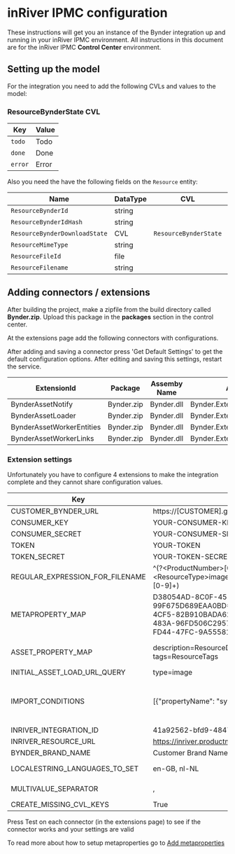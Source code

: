 ﻿# inRiver IPMC configuration

These instructions will get you an instance of the Bynder integration up and running in your inRiver IPMC environment.
All instructions in this document are for the inRiver IPMC **Control Center** environment.

## Setting up the model

For the integration you need to add the following CVLs and values to the model:

### ResourceBynderState CVL

| Key | Value |
| ----| ------ |
|`todo`| Todo|
|`done`| Done|
|`error`| Error|

Also you need the have the following fields on the `Resource` entity:

| Name | DataType | CVL | Unique | Multivalue | ReadOnly |
|-----| -----| ---| --| --| -- |
|`ResourceBynderId`|string||*||*
|`ResourceBynderIdHash`|string||||*
|`ResourceBynderDownloadState`|CVL|`ResourceBynderState`|
|`ResourceMimeType`|string|
|`ResourceFileId`|file|
|`ResourceFilename`|string|

## Adding connectors / extensions
After building the project, make a zipfile from the build directory called **Bynder.zip**. Upload this package in the **packages** section in the control center.

At the extensions page add the following connectors with configurations. 

After adding and saving a connector press 'Get Default Settings' to get the default configuration options. After editing and saving this settings, restart the service.

| ExtensionId | Package | Assemby Name | Assembly Type | Extension Type |ApiKey|
|-|-|-|-|-|-|
| BynderAssetNotify | Bynder.zip | Bynder.dll | Bynder.Extension.NotificationListener | InboundDataExtension |
| BynderAssetLoader | Bynder.zip | Bynder.dll | Bynder.Extension.AssetLoader | ScheduledExtension |
| BynderAssetWorkerEntities | Bynder.zip | Bynder.dll | Bynder.Extension.Worker | EntityListener |
| BynderAssetWorkerLinks | Bynder.zip | Bynder.dll | Bynder.Extension.Worker | LinkListener |

### Extension settings
Unfortunately you have to configure 4 extensions to make the integration complete and they cannot share configuration values.

| Key| Value (example) | Explanation |
|----| ----- | --|
| CUSTOMER_BYNDER_URL | https://[CUSTOMER].getbynder.com | Bynder tenant URL, also prefix for the API
| CONSUMER_KEY | YOUR-CONSUMER-KEY | Bynder API Consumer key
| CONSUMER_SECRET | YOUR-CONSUMER-SECRET | Bynder API Consumer secret
| TOKEN | YOUR-TOKEN | Bynder API Token
| TOKEN_SECRET | YOUR-TOKEN-SECRET | Bynder API Token secret
| REGULAR_EXPRESSION_FOR_FILENAME | ^(?\<ProductNumber\>[0-9a-zA-Z]+)\_(?\<ResourceType\>image\|document\|resource)\_(?\<ResourcePosition\>[0-9]+)| Regular expression to which the filename is matched; named groups are used to store in inRiver and create content relationship.
| METAPROPERTY_MAP | D38054AD-8C0F-451C-99F675D689EAA0BD=ResourceDescription, 50B5233E-AD1C-4CF5-82B910BADA62F30F=ProductName, 1A76B650-FF7A-483A-96FD506C29576C23=ResourceDescription,  5E2A0950-FD44-47FC-9A5558105BA9D977=ProductName | For extensions 'Uploader' and 'Worker' it will be comma separated mapping list BynderMetapropertyId=InRiverFieldId, so data can be uploaded by metaproperty id. For the 'AssetLoader' and 'NotificationListener' will be {PropertyName}={FieldTypeId}. To import updated metadata we get the properties from the asset. The asset json contains properties name property_{propertyname} f.e. property_EANcode
| ASSET_PROPERTY_MAP | description=ResourceDescription, fileSize=ResourceSize, tags=ResourceTags |Way to import Asset data into inRiver FieldTypes by configuring {AssetPropertyName}={FieldTypeId}. Works with extensions 'AssetLoader' and 'NotificationListener'. Available asset properties to map are name,description,copyright,brandId,tags,datePublished,archive,limited,isPublic,userCreated,fileSize,dateCreated,width,id,idHash,dateModified,extension,height,type,orientation,watermarked.
| INITIAL_ASSET_LOAD_URL_QUERY | type=image | Filter query for the initial asset loader
| IMPORT_CONDITIONS | [{"propertyName": "synctoinriver", "values":["True"]}] | Filter out assets from the import of the NotificationListener and the AssetLoader. The metaproperties and conditions both have values as array, as per Bynder's default way to deliver metaproperty values. The values of the conditions and metaproperties will be sorted and then compared to each other. The properties to check do not need to be in the METAPROPERTY_MAP setting, they will be retreived directly from the Asset. Every condition will be executed, so not only the ones that are found. When a value is null for a metaproperty on the Asset, then we don't receive the metaproperty from Bynder('s API response). When the metaproperty is not found and the condition for this property has no values or the only value is null, then it will return true.
| INRIVER_INTEGRATION_ID | 41a92562-bfd9-4847-a34d-4320bcef5e4a | See https://help.bynder.com/System/Integrations/asset-tracker.htm
| INRIVER_RESOURCE_URL | https://inriver.productmarketingcloud.com//app/enrich#entity{entityId} | Deeplink to resource entity in inRiver |
| BYNDER_BRAND_NAME | Customer Brand Name | Used to set the BrandId in the upload of Assets. Can be found under Brand Management in Bynder or with the API by running the GetAvailableBranches() method on the BynderClient. |
| LOCALESTRING_LANGUAGES_TO_SET | en-GB, nl-NL | Languages to set on the Entity, when a FieldType in the METAPROPERTY_MAP is of type LocaleString. Values in Bynder are not language specific, so the value on the property will be copied to the configured languages (in the AssetUpdatedWorker).|
| MULTIVALUE_SEPARATOR | ,  | Separator which will be used to concat multiple values delivered by Bynder into a (locale)string field for metadataproperties. This separator will only be used on string and LocaleString fields, for CVL we concat the values with a semicolon(;), because that's what inRiver expects. |
| CREATE_MISSING_CVL_KEYS| True | Allow extension to create missing CVL Keys when true.

Press Test on each connector (in the extensions page) to see if the connector works and your settings are valid

To read more about how to setup metaproperties go to [Add metaproperties](BYNDER-CONFIGURATION.md#Add-metaproperties)